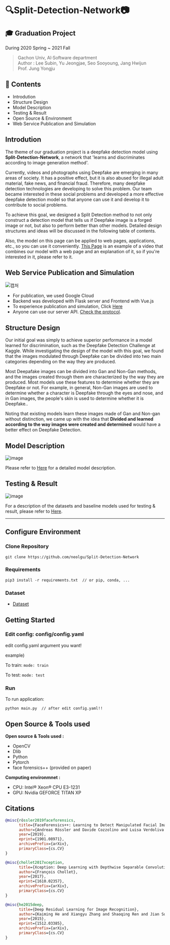 # 🔍Split-Detection-Network📷

## 🎓 Graduation Project   
During 2020 Spring ~ 2021 Fall   
> Gachon Univ, AI·Software department   
> Author :  Lee Subin, Yu Jeongjae, Seo Sooyoung, Jang Hwijun   
> Prof. Jung Yongju   
    
## 📕 Contents
* Introdution
* Structure Design
* Model Description 
* Testing & Result
* Open Source & Environment
* Web Service Publication and Simulation


## Introdution
The theme of our graduation project is a deepfake detection model using **Split-Detection-Network**, a network that 'learns and discriminates according to image generation method'.   

Currently, videos and photographs using Deepfake are emerging in many areas of society. It has a positive effect, but it is also abused for illegal adult material, fake news, and financial fraud. Therefore, many deepfake detection technologies are developing to solve this problem. Our team became interested in these social problems and developed a more effective deepfake detection model so that anyone can use it and develop it to contribute to social problems.   

To achieve this goal, we designed a Split Detection method to not only construct a detection model that tells us if Deepfake image is a forged image or not, but also to perform better than other models. Detailed design structures and ideas will be discussed in the following table of contents.

Also, the model on this page can be applied to web pages, applications, etc., so you can use it conveniently. [This Page](https://github.com/neolgu/Split-Detection-Network/wiki/Model-used-on-Web-Page) is an example of a video that combines our model with a web page and an explanation of it, so if you're interested in it, please refer to it.

## Web Service Publication and Simulation
![캡처](https://user-images.githubusercontent.com/32592676/121802788-407d6180-cc79-11eb-932f-c0d5533fbc9c.PNG)
* For publication, we used Google Cloud
* Backend was developed with Flask server and Frontend with Vue.js
* To experience publication and simulation, Click [Here](https://github.com/neolgu/Split-Detection-Network/wiki/Web-Service-Publication)
* Anyone can use our server API. [Check the protocol](https://github.com/neolgu/Split-Detection-Network/wiki/API-Server-Protocol#split-detection-network-api-protocol).


## Structure Design
Our initial goal was simply to achieve superior performance in a model learned for discrimination, such as the Deepfake Detection Challenge at Kaggle. While investigating the design of the model with this goal, we found that the images modulated through Deepfake can be divided into two main categories depending on the way they are produced.

Most Deepafake images can be divided into Gan and Non-Gan methods, and the images created through them are characterized by the way they are produced. Most models use these features to determine whether they are Deepfake or not. For example, in general, Non-Gan images are used to determine whether a character is Deepfake through the eyes and nose, and in Gan images, the people's skin is used to determine whether it is Deepfake..

Noting that existing models learn these images made of Gan and Non-gan without distinction, we came up with the idea that **Divided and learned according to the way images were created and determined** would have a better effect on Deepfake Detection.

## Model Description 

![image](https://user-images.githubusercontent.com/32592754/118757968-1074b580-b8a9-11eb-8d81-241af2d56e4d.png)   
  
Please refer to [Here](https://github.com/neolgu/Split-Detection-Network/wiki/%E2%9A%99Model-Description) for a detailed model description.

## Testing & Result
![image](https://user-images.githubusercontent.com/32592754/118758037-3437fb80-b8a9-11eb-8095-383c7be8a6c2.png)   
    
For a description of the datasets and baseline models used for testing & result, please refer to [Here](https://github.com/neolgu/Split-Detection-Network/wiki/Testing-Result-&-Dataset).
***

## Configure Environment
### Clone Repository
```
git clone https://github.com/neolgu/Split-Detection-Network
```

### Requirements
```
pip3 install -r requirements.txt  // or pip, conda, ...
```

### Dataset
* [Dataset](https://github.com/neolgu/Split-Detection-Network/wiki/Testing-Result-&-Dataset#dataset)

## Getting Started
### Edit config: config/config.yaml
edit config.yaml argument you want!

example)

To train: ```mode: train```

To test: ```mode: test```

### Run
To run application:
```
python main.py  // after edit config.yaml!!
```

## Open Source & Tools used
__Open source & Tools used  :__   
* OpenCV   
* Dlib   
* Python   
* Pytorch
* face forensics++ (provided on paper)   

__Computing environmnet :__      
* CPU: Intel® Xeon® CPU E3-1231   
* GPU: Nvidia GEFORCE TITAN XP   

## Citations
```bibtex
@misc{rössler2019faceforensics,
      title={FaceForensics++: Learning to Detect Manipulated Facial Images}, 
      author={Andreas Rössler and Davide Cozzolino and Luisa Verdoliva and Christian Riess and Justus Thies and Matthias Nießner},
      year={2019},
      eprint={1901.08971},
      archivePrefix={arXiv},
      primaryClass={cs.CV}
}
```
```bibtex
@misc{chollet2017xception,
      title={Xception: Deep Learning with Depthwise Separable Convolutions}, 
      author={François Chollet},
      year={2017},
      eprint={1610.02357},
      archivePrefix={arXiv},
      primaryClass={cs.CV}
}
```
```bibtex
@misc{he2015deep,
      title={Deep Residual Learning for Image Recognition}, 
      author={Kaiming He and Xiangyu Zhang and Shaoqing Ren and Jian Sun},
      year={2015},
      eprint={1512.03385},
      archivePrefix={arXiv},
      primaryClass={cs.CV}
}
```

